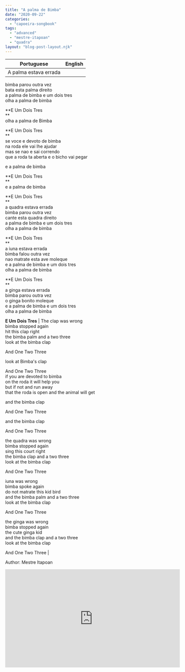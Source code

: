 ```yaml
---
title: "A palma de Bimba"
date: "2020-09-22"
categories: 
  - "capoeira-songbook"
tags: 
  - "advanced"
  - "mestre-itapoan"
  - "quadra"
layout: "blog-post-layout.njk"
---
```


| Portuguese | English |
| --- | --- |
| A palma estava errada  
bimba parou outra vez  
bata esta palma direito  
a palma de bimba e um dois tres  
olha a palma de bimba  
  
**E Um Dois Tres  
**  
olha a palma de Bimba  
  
**E Um Dois Tres  
**  
se voce e devoto de bimba  
na roda ele vai lhe ajudar  
mas se nao e sai correndo  
que a roda ta aberta e o bicho vai pegar  
  
e a palma de bimba  
  
**E Um Dois Tres  
**  
e a palma de bimba  
  
**E Um Dois Tres  
**  
a quadra estava errada  
bimba parou outra vez  
cante esta quadra direito  
a palma de bimba e um dois tres  
olha a palma de bimba  
  
**E Um Dois Tres  
**  
a iuna estava errada  
bimba falou outra vez  
nao matrate esta ave moleque  
e a palma de bimba e um dois tres  
olha a palma de bimba  
  
**E Um Dois Tres  
**  
a ginga estava errada  
bimba parou outra vez  
o ginga bonito moleque  
e a palma de bimba e um dois tres  
olha a palma de bimba  
  
**E Um Dois Tres** | The clap was wrong  
bimba stopped again  
hit this clap right  
the bimba palm and a two three  
look at the bimba clap  
  
And One Two Three  
  
look at Bimba's clap  
  
And One Two Three  
if you are devoted to bimba  
on the roda it will help you  
but if not and run away  
that the roda is open and the animal will get  
  
and the bimba clap  
  
And One Two Three  
  
and the bimba clap  
  
And One Two Three  
  
the quadra was wrong  
bimba stopped again  
sing this court right  
the bimba clap and a two three  
look at the bimba clap  
  
And One Two Three  
  
iuna was wrong  
bimba spoke again  
do not matrate this kid bird  
and the bimba palm and a two three  
look at the bimba clap  
  
And One Two Three  
  
the ginga was wrong  
bimba stopped again  
the cute ginga kid  
and the bimba clap and a two three  
look at the bimba clap  
  
And One Two Three |

<figcaption>

Author: Mestre Itapoan

</figcaption>

<iframe width="560" height="315" src="https://www.youtube.com/embed/voMkLe-ZV_U" title="YouTube video player" frameborder="0" allow="accelerometer; autoplay; clipboard-write; encrypted-media; gyroscope; picture-in-picture" allowfullscreen></iframe>
